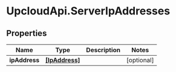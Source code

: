 # UpcloudApi.ServerIpAddresses

## Properties
Name | Type | Description | Notes
------------ | ------------- | ------------- | -------------
**ipAddress** | [**[IpAddress]**](IpAddress.md) |  | [optional] 


